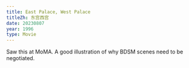 ```yaml
---
title: East Palace, West Palace
titleZh: 东宫西宫
date: 20230807
year: 1996
type: Movie
---
```


Saw this at MoMA. A good illustration of why BDSM scenes need to be negotiated.
